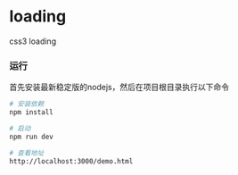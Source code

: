 # loading
css3 loading

### 运行
首先安装最新稳定版的nodejs，然后在项目根目录执行以下命令
``` bash
# 安装依赖
npm install

# 启动
npm run dev

# 查看地址
http://localhost:3000/demo.html